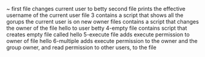 ~
first file changes current user to betty
second file prints the effective username of the current user
file 3 contains a script that shows all the gorups the current user is on
new owner files contains a script that changes the owner of the file hello to user betty
4-empty file contains script that creates empty file called hello
5-execute file adds execute permission to owner of file hello
6-multiple adds execute permission to the owner and the group owner, and read permission to other users, to the file 
